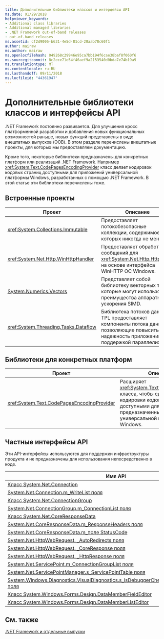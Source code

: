 ```yaml
---
title: Дополнительные библиотеки классов и интерфейсы API
ms.date: 01/29/2018
helpviewer_keywords:
- Additional class libraries
- Additional managed libraries
- .NET Framework out-of-band releases
- out-of-band releases
ms.assetid: cf2d9006-b631-4e5d-81cd-20aab78c60f1
author: mairaw
ms.author: mairaw
ms.openlocfilehash: 049268c29946e95ca7bb194f6cae38baf8f060f6
ms.sourcegitcommit: 8c2ece71e54f46aef9a2153540d0bda7e74b19a9
ms.translationtype: MT
ms.contentlocale: ru-RU
ms.lasthandoff: 09/11/2018
ms.locfileid: "44361947"
---
```

# <a name="additional-class-libraries-and-apis"></a>Дополнительные библиотеки классов и интерфейсы API

.NET Framework постоянно развивается. Для улучшения кросс платформенной разработки и добавления новых функциональных возможностей раньше, новых функций представлены в виде внештатных выпусков (OOB). В этом разделе перечислены внештатные проекты, для которых мы предоставляем документацию.  
  
Кроме того, некоторые библиотеки предназначены для конкретных платформ или реализаций .NET Framework. Например <xref:System.Text.CodePagesEncodingProvider> класс делает кодировок кодовых страниц доступными для приложений универсальной платформы Windows, разработанных с помощью .NET Framework. В этой статье эти библиотеки перечислены тоже.  
  
## <a name="oob-projects"></a>Встроенные проекты
  
| Проект | Описание |  
| ------- | ----------- |  
| <xref:System.Collections.Immutable> | Предоставляет потокобезопасные коллекции, содержимое которых никогда не меняется. |
| <xref:System.Net.Http.WinHttpHandler> | Предоставляет обработчик сообщений для <xref:System.Net.Http.HttpClient> на основе интерфейса WinHTTP ОС Windows. |
| [System.Numerics.Vectors](https://msdn.microsoft.com/library/mt452176.aspx) | Представляет собой библиотеку векторных типов, которые могут использовать преимущества аппаратного ускорения SIMD.| 
| <xref:System.Threading.Tasks.Dataflow> | Библиотека потоков данных TPL предоставляет компоненты потока данных, позволяющие повысить надежность приложений с поддержкой параллелизма. |  

## <a name="platform-specific-libraries"></a>Библиотеки для конкретных платформ
  
| Проект | Описание |  
| ------- | ----------- |  
| <xref:System.Text.CodePagesEncodingProvider> | Расширяет <xref:System.Text.EncodingProvider> класса, чтобы сделать кодировки кодовых страниц доступными для приложений, предназначенных для универсальной платформы Windows. |  
  
## <a name="private-apis"></a>Частные интерфейсы API  

Эти API-интерфейсы используются для поддержки инфраструктуры продукта и не предназначены для использования непосредственно в коде.  
  
| Имя API |
| -------- |
| [Класс System.Net.Connection](../../../docs/framework/additional-apis/connection.md) |
| [System.Net.Connection.m\_WriteList поля](../../../docs/framework/additional-apis/m_writelist.md) |
| [Класс System.Net.ConnectionGroup](../../../docs/framework/additional-apis/connectiongroup.md) |
| [System.Net.ConnectionGroup.m\_ConnectionList поля](../../../docs/framework/additional-apis/m_connectionlist.md) |
| [Класс System.Net.CoreResponseData](../../../docs/framework/additional-apis/coreresponsedata.md) |
| [System.Net.CoreResponseData.m\_ResponseHeaders поля](../../../docs/framework/additional-apis/coreresponsedata_m_responseheaders.md) |
| [System.Net.CoreResponseData.m\_поле StatusCode](../../../docs/framework/additional-apis/coreresponsedata_m_statuscode.md) |
| [System.Net.HttpWebRequest. \_AutoRedirects поля](../../../docs/framework/additional-apis/_autoredirects.md) |
| [System.Net.HttpWebRequest. \_CoreResponse поля](../../../docs/framework/additional-apis/httpwebrequest__coreresponse.md) |
| [System.Net.HttpWebRequest. \_HttpResponse поля](../../../docs/framework/additional-apis/_httpresponse.md) |
| [System.Net.ServicePoint.m\_ConnectionGroupList поля](../../../docs/framework/additional-apis/m_connectiongrouplist.md) |
| [System.Net.ServicePointManager.s\_ServicePointTable поля](../../../docs/framework/additional-apis/s_servicepointtable.md) |
| [System.Windows.Diagnostics.VisualDiagnostics.s\_isDebuggerCheckDisabledForTestPurposes поля](../../../docs/framework/additional-apis/s-isdebuggercheckdisabledfortestpurposes-field.md) |
| [Класс System.Windows.Forms.Design.DataMemberFieldEditor](../../../docs/framework/additional-apis/datamemberfieldeditor-class.md) |
| [Класс System.Windows.Forms.Design.DataMemberListEditor](../../../docs/framework/additional-apis/datamemberlisteditor-class.md) |
  
## <a name="see-also"></a>См. также

[.NET Framework и отдельные выпуски](../../../docs/framework/get-started/the-net-framework-and-out-of-band-releases.md)
